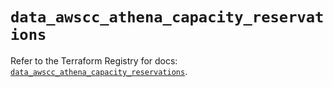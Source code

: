 # `data_awscc_athena_capacity_reservations`

Refer to the Terraform Registry for docs: [`data_awscc_athena_capacity_reservations`](https://registry.terraform.io/providers/hashicorp/awscc/0.70.0/docs/data-sources/athena_capacity_reservations).
